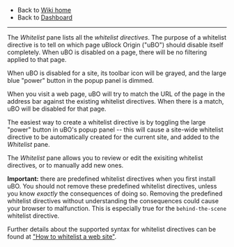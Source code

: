 - Back to [Wiki home](https://github.com/gorhill/uBlock/wiki)
- Back to [Dashboard](https://github.com/gorhill/uBlock/wiki/Dashboard)

***

The _Whitelist_ pane lists all the _whitelist directives_. The purpose of a whitelist directive is to tell on which page uBlock Origin ("uBO") should disable itself completely. When uBO is disabled on a page, there will be no filtering applied to that page.

When uBO is disabled for a site, its toolbar icon will be grayed, and the large blue "power" button in the popup panel is dimmed.

When you visit a web page, uBO will try to match the URL of the page in the address bar against the existing whitelist directives. When there is a match, uBO will be disabled for that page.

The easiest way to create a whitelist directive is by toggling the large "power" button in uBO's popup panel -- this will cause a site-wide whitelist directive to be automatically created for the current site, and added to the _Whitelist_ pane.

The _Whitelist_ pane allows you to review or edit the exisiting whitelist directives, or to manually add new ones.

**Important:** there are predefined whitelist directives when you first install uBO. You should not remove these predefined whitelist directives, unless you know _exactly_ the consequences of doing so. Removing the predefined whitelist directives without understanding the consequences could cause your browser to malfunction. This is especially true for the `behind-the-scene` whitelist directive.

Further details about the supported syntax for whitelist directives can be found at ["How to whitelist a web site"](https://github.com/gorhill/uBlock/wiki/How-to-whitelist-a-web-site).